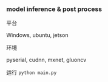 ### model inference & post process

平台

Windows, ubuntu, jetson

环境

pyserial, cudnn, mxnet, gluoncv

运行 `python main.py`
